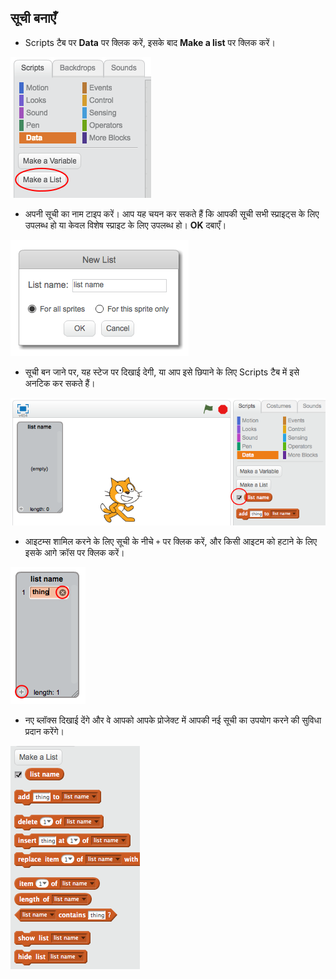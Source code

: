 ## सूची बनाएँ

+ Scripts टैब पर **Data** पर क्लिक करें, इसके बाद **Make a list** पर क्लिक करें।

![Make a list](images/make-a-list.png)

+ अपनी सूची का नाम टाइप करें। आप यह चयन कर सकते हैं कि आपकी सूची सभी स्प्राइट्स के लिए उपलब्ध हो या केवल विशेष स्प्राइट के लिए उपलब्ध हो। **OK** दबाएँ।

![List name](images/list-name.png)

+ सूची बन जाने पर, यह स्टेज पर दिखाई देगी, या आप इसे छिपाने के लिए Scripts टैब में इसे अनटिक कर सकते हैं।

![List show/hide](images/list-show-hide.png)

+ आइटम्स शामिल करने के लिए सूची के नीचे `+` पर क्लिक करें, और किसी आइटम को हटाने के लिए इसके आगे क्रॉस पर क्लिक करें।

![List show/hide](images/list-add-delete.png)

+ नए ब्लॉक्स दिखाई देंगे और वे आपको आपके प्रोजेक्ट में आपकी नई सूची का उपयोग करने की सुविधा प्रदान करेंगे।

![List blocks](images/list-blocks.png)
